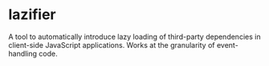 # lazifier
A tool to automatically introduce lazy loading of third-party dependencies in client-side JavaScript applications. Works at the granularity of event-handling code.
